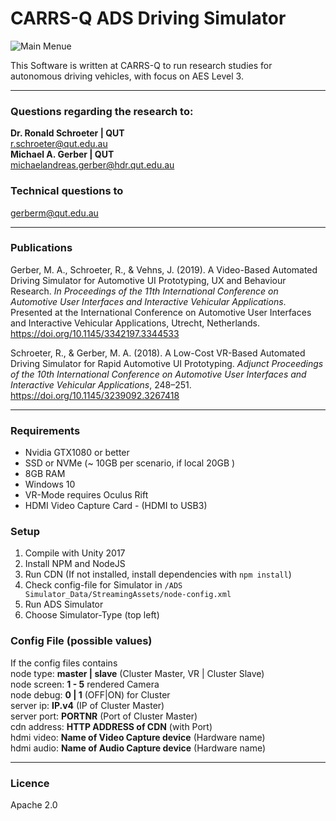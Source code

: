 
# CARRS-Q ADS Driving Simulator

![Main Menue](... "CARRSQ ADS Driving Simulator")

This Software is written at CARRS-Q to run research studies for autonomous driving vehicles, 
with focus on AES Level 3. 

---


### Questions regarding the research to:
**Dr. Ronald Schroeter | QUT**    
r.schroeter@qut.edu.au  
**Michael A. Gerber | QUT**  
michaelandreas.gerber@hdr.qut.edu.au  

### Technical questions to
gerberm@qut.edu.au  

---

### Publications
Gerber, M. A., Schroeter, R., & Vehns, J. (2019). A Video-Based Automated Driving Simulator for Automotive UI Prototyping, UX and Behaviour Research. _In Proceedings of the 11th International Conference on Automotive User Interfaces and Interactive Vehicular Applications_. Presented at the International Conference on Automotive User Interfaces and Interactive Vehicular Applications, Utrecht, Netherlands. https://doi.org/10.1145/3342197.3344533

Schroeter, R., & Gerber, M. A. (2018). A Low-Cost VR-Based Automated Driving Simulator for Rapid Automotive UI Prototyping. _Adjunct Proceedings of the 10th International Conference on Automotive User Interfaces and Interactive Vehicular Applications_, 248–251. https://doi.org/10.1145/3239092.3267418

---
### Requirements
* Nvidia GTX1080 or better
* SSD or NVMe (~ 10GB per scenario, if local 20GB )
* 8GB RAM
* Windows 10
* VR-Mode requires Oculus Rift
* HDMI Video Capture Card - (HDMI to USB3)

### Setup
1. Compile with Unity 2017
2. Install NPM and NodeJS
3. Run CDN (If not installed, install dependencies with ```npm install```)
4. Check config-file for Simulator in ```/ADS Simulator_Data/StreamingAssets/node-config.xml```
5. Run ADS Simulator
6. Choose Simulator-Type (top left)

### Config File (possible values)
If the config files contains  
node type: **master | slave** (Cluster Master, VR | Cluster Slave)  
node screen: **1 - 5** rendered Camera   
node debug: **0 | 1** (OFF|ON) for Cluster  
server ip: **IP.v4** (IP of Cluster Master)  
server port: **PORTNR** (Port of Cluster Master)  
cdn address: **HTTP ADDRESS of CDN** (with Port)  
hdmi video: **Name of Video Capture device** (Hardware name)  
hdmi audio: **Name of Audio Capture device** (Hardware name)  

---
### Licence
Apache 2.0
